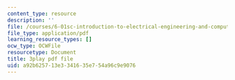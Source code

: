 ```yaml
---
content_type: resource
description: ''
file: /courses/6-01sc-introduction-to-electrical-engineering-and-computer-science-i-spring-2011/a92b625713e3341635e754a96c9e9076_u_x67-kaedM.pdf
file_type: application/pdf
learning_resource_types: []
ocw_type: OCWFile
resourcetype: Document
title: 3play pdf file
uid: a92b6257-13e3-3416-35e7-54a96c9e9076
---
```

